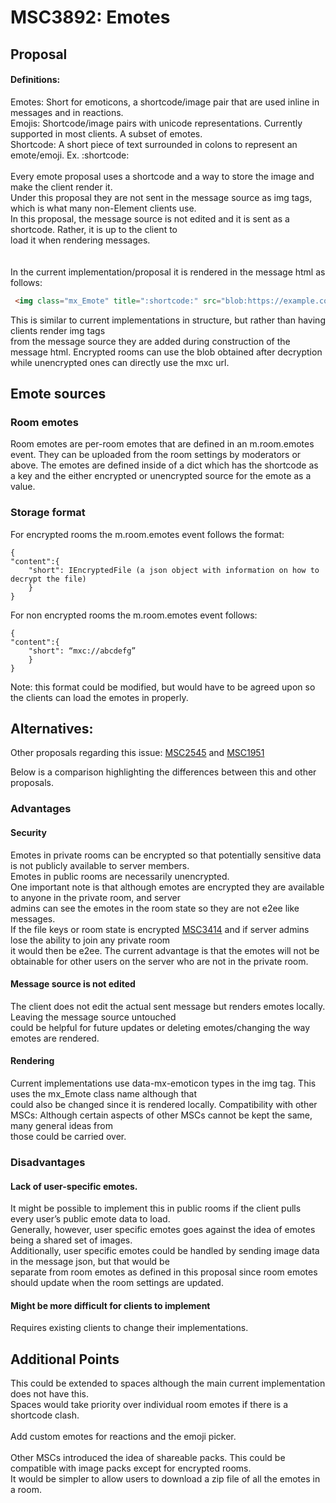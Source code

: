 # MSC3892: Emotes
## Proposal
#### Definitions:
Emotes: Short for emoticons, a shortcode/image pair that are used inline in messages and in reactions. <br/> 
Emojis: Shortcode/image pairs with unicode representations. Currently supported in most clients. A subset of emotes. <br/> 
Shortcode: A short piece of text surrounded in colons to represent an emote/emoji. Ex. :shortcode: 
<br/><br/>
Every emote proposal uses a shortcode and a way to store the image and make the client render it. <br/> 
Under this proposal they are not sent in the message source as img tags, which is what many non-Element clients use. <br/> 
In this proposal, the message source is not edited and it is sent as a shortcode. Rather, it is up to the client to <br/>load it when rendering messages.<br/> 
<br/><br/>
In the current implementation/proposal it is rendered in the message html as follows:

```html
 <img class="mx_Emote" title=":shortcode:" src="blob:https://example.com/blob-guid">
```
This is similar to current implementations in structure, but rather than having clients render img tags <br/>
from the message source they are added during construction of the message html. Encrypted rooms can use the blob obtained after decryption
while unencrypted ones can directly use the mxc url.

## Emote sources
### Room emotes
Room emotes are per-room emotes that are defined in an m.room.emotes event. They can be uploaded from the room settings by moderators or above.
The emotes are defined inside of a dict which has the shortcode as a key and the either encrypted or unencrypted source for the emote as a value.
### Storage format
For encrypted rooms the m.room.emotes event follows the format:
```
{
"content":{
	"short": IEncryptedFile (a json object with information on how to decrypt the file)
	}
}
```

For non encrypted rooms the m.room.emotes event follows: 
```
{
"content":{
 	"short": “mxc://abcdefg”
	}
}
```

Note: this format could be modified, but would have to be agreed upon so the clients can load the emotes in properly.

## Alternatives:
Other proposals regarding this issue: [MSC2545](https://github.com/matrix-org/matrix-spec-proposals/pull/2545) and [MSC1951](https://github.com/matrix-org/matrix-doc/pull/1951)

Below is a comparison highlighting the differences between this and other proposals.
### Advantages
#### Security
Emotes in private rooms can be encrypted so that potentially sensitive data is not publicly available to server members. <br/> 
Emotes in public rooms are necessarily unencrypted. <br/>
One important note is that although emotes are encrypted they are available to anyone in the private room, and server <br/> 
admins can see the emotes in the room state so they are not e2ee like messages. <br/> 
If the file keys or room state is encrypted [MSC3414](https://github.com/matrix-org/matrix-spec-proposals/pull/3414) and if server admins lose the ability to join any private room <br/>it would then be e2ee.
The current advantage is that the emotes will not be obtainable for other users on the server who are not in the private room.
<br/>
#### Message source is not edited
The client does not edit the actual sent message but renders emotes locally. Leaving the message source untouched <br/>
 could be helpful for future updates or deleting emotes/changing the way emotes are rendered.
<br/>
#### Rendering
Current implementations use data-mx-emoticon types in the img tag. This uses the mx_Emote class name although that <br/>
could also be changed since it is rendered locally.
Compatibility with other MSCs: Although certain aspects of other MSCs cannot be kept the same, many general ideas from <br/>
those could be carried over.
### Disadvantages
#### Lack of user-specific emotes. 
It might be possible to implement this in public rooms if the client pulls every user’s public emote data to load. <br/>
Generally, however, user specific emotes goes against the idea of emotes being a shared set of images. <br/>
Additionally, user specific emotes could be handled by sending image data in the message json, but that would be <br/>
separate from room emotes as defined in this proposal since room emotes should update when the room settings are updated.

#### Might be more difficult for clients to implement
Requires existing clients to change their implementations.
## Additional Points
This could be extended to spaces although the main current implementation does not have this. <br/>
Spaces would take priority over individual room emotes if there is a shortcode clash. 
<br/><br/>
Add custom emotes for reactions and the emoji picker. 
<br/><br/>
Other MSCs introduced the idea of shareable packs. This could be compatible with image packs except for encrypted rooms. <br/> 
It would be simpler to allow users to download a zip file of all the emotes in a room.
<br/><br/>